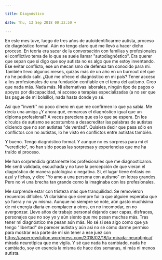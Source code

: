 ```yaml
---

title: Diagnóstico

date: Thu, 13 Sep 2018 00:32:50 +
 
---
```

En este mes tuve, luego de tres años de autoidentificarme autista, proceso de diagnóstico formal. Aún no tengo claro qué me llevó a hacer dicho proceso. En teoría era sacar de la conversación con familias y profesionales el conflictivo tema de lo que se suele llamar "autodiagnóstico". Era querer que sepan que si digo que soy autista no es algo que me estoy inventando. Ese evitar conflicto, ese un mecanismo de defensa tan conocido para mi. También llevo algunos meses, quizás más de un año en un burnout del que no he podido salir. ¿Qué me ofrece el diagnóstico en mi país? Tener acceso a los profesionales de una fundación confiable en el tema del autismo. Creo que nada más. Nada más. Ni alternativas laborales, ningún tipo de pagos o apoyos por discapacidad, ni acceso a terapias especializadas (a no ser que las pague de mi bolsillo), nada hasta donde yo sé.

Así que "invertí" no poco dinero en que me confirmen lo que ya sabía. Me decía una amiga ¿Y ahora qué, enmarcas el diagnóstico igual que un diploma profesional? A veces pareciera que es lo que se espera. En los círculos de autismo se acostumbra a desacreditar las palabras de autistas diciendo que no son autistas "de verdad". Quisiera decir que pasa sólo en conflictos con no autistas, lo he visto en conflictos entre autistas también.

Y bueno. Tengo diagnóstico formal. Y aunque no es sorpresa para mí el "veredicto", no han sido pocas las sorpresas y experiencias que me ha traído el proceso.

Me han sorprendido gratamente los profesionales que me diagnosticaron. Me sentí validada, escuchada y no tuve la percepción de que vieran el diagnóstico de manera patológica o negativa. Si, el lugar tiene énfasis en azul y fichas, y dice "Yo amo a una persona con autismo" en letras grandes. Pero no vi una brecha tan grande como la imaginaba con los profesionales.

Me sorprende estar con tristeza más que tranquilidad. Se removieron recuerdos difíciles. Vi clarísimo que siempre fui la que alguien esperaba que yo fuera y no yo misma. Aunque no siempre se note, aún gasto muchísima de mi energía diaria en complacer a otros, en no incomodar, en no avergonzar. Llevo años de trabajo personal dejando caer capas, disfraces, personajes que no soy yo y aún siento que me pesan muchas más. Tras tener mi diagnóstico me pesan aún más. No sé si sea algo como que ya tengo "libertad" de parecer autista y aún así no sé cómo darme permiso para mostrar esa parte de mí sin tener a ese juez con https://asperrevolution.wordpress.com/2018/02/18/la-mirada-neurotipica/ mirada neurotípica que me vigila. Y sé que nada ha cambiado, nada he cambiado, soy en esencia la misma de hace dos semanas, ni más ni menos autista.



